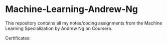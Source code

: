 # Machine-Learning-Andrew-Ng
This repository contains all my notes/coding assignments from the Machine Learning Specialization by Andrew Ng on Coursera.

Certificates:
